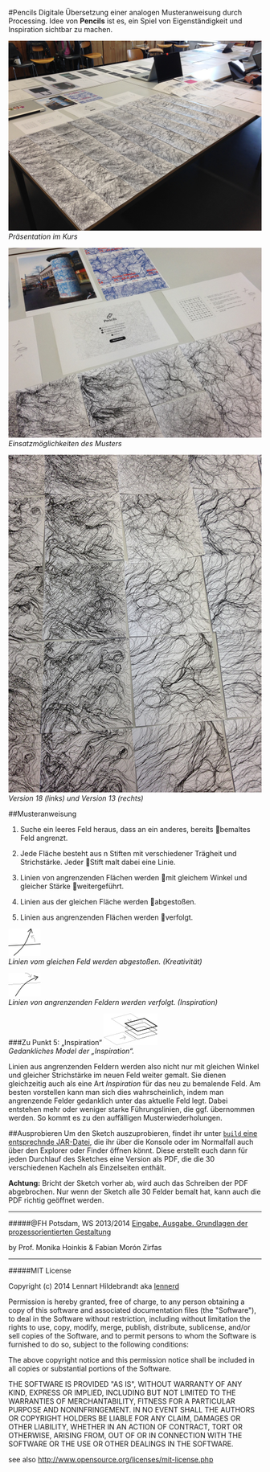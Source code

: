 #Pencils
Digitale Übersetzung einer analogen Musteranweisung durch Processing. Idee von **Pencils** ist es, ein Spiel von Eigenständigkeit und Inspiration sichtbar zu machen.

![presentation](documentation/photo1.jpg)<br>
*Präsentation im Kurs*

![mockups](documentation/photo2.jpg)<br>
*Einsatzmöglichkeiten des Musters*

![closeups](documentation/photo3.jpg)<br>
*Version 18 (links) und Version 13 (rechts)*

##Musteranweisung

1. Suche ein leeres Feld heraus, dass an ein anderes, bereits bemaltes Feld angrenzt.

2. Jede Fläche besteht aus n Stiften mit verschiedener Trägheit und Strichstärke. Jeder Stift malt dabei eine Linie.

3. Linien von angrenzenden Flächen werden mit gleichem Winkel und gleicher Stärke weitergeführt.

4. Linien aus der gleichen Fläche werden abgestoßen.

5. Linien aus angrenzenden Flächen werden verfolgt.

![siblings](documentation/sibling-lines.png)<br>
*Linien vom gleichen Feld werden abgestoßen. (Kreativität)*

![ancestors](documentation/ancestor-lines.png)<br>
*Linien von angrenzenden Feldern werden verfolgt. (Inspiration)*

###Zu Punkt 5: „Inspiration“
![ancestors](documentation/layers.png)<br>
*Gedankliches Model der „Inspiration“.*

Linien aus angrenzenden Feldern werden also nicht nur mit gleichen Winkel und gleicher Strichstärke im neuen Feld weiter gemalt.
Sie dienen gleichzeitig auch als eine Art *Inspiration* für das neu zu bemalende Feld. Am besten vorstellen kann man sich dies wahrscheinlich,
indem man angrenzende Felder gedanklich unter das aktuelle Feld legt. Dabei entstehen mehr oder weniger starke Führungslinien,
die ggf. übernommen werden. So kommt es zu den auffälligen Musterwiederholungen.

##Ausprobieren
Um den Sketch auszuprobieren, findet ihr unter [`build` eine entsprechnde JAR-Datei,](https://github.com/FH-Potsdam/2014-SoSe-11EG-B-input-output/raw/master/excercises/lennerd/01_patternprocedure/build/01_patternprocedure.jar) die ihr über die Konsole oder im Normalfall auch über den Explorer oder Finder öffnen könnt.
Diese erstellt euch dann für jeden Durchlauf des Sketches eine Version als PDF, die die 30 verschiedenen Kacheln als Einzelseiten enthält.

**Achtung:** Bricht der Sketch vorher ab, wird auch das Schreiben der PDF abgebrochen. Nur wenn der Sketch alle 30 Felder bemalt hat,
kann auch die PDF richtig geöffnet werden.

---

#####@FH Potsdam, WS 2013/2014
[Eingabe, Ausgabe. Grundlagen der prozessorientierten Gestaltung](https://incom.org/workspace/5122)

by Prof. Monika Hoinkis & Fabian Morón Zirfas

---

#####MIT License

Copyright (c) 2014 Lennart Hildebrandt aka [lennerd](https://github.com/lennerd)

Permission is hereby granted, free of charge, to any person obtaining a copy of
this software and associated documentation files (the "Software"), to deal in
the Software without restriction, including without limitation the rights to
use, copy, modify, merge, publish, distribute, sublicense, and/or sell copies of
the Software, and to permit persons to whom the Software is furnished to do so,
subject to the following conditions:

The above copyright notice and this permission notice shall be included in all
copies or substantial portions of the Software.

THE SOFTWARE IS PROVIDED "AS IS", WITHOUT WARRANTY OF ANY KIND, EXPRESS OR
IMPLIED, INCLUDING BUT NOT LIMITED TO THE WARRANTIES OF MERCHANTABILITY, FITNESS
FOR A PARTICULAR PURPOSE AND NONINFRINGEMENT. IN NO EVENT SHALL THE AUTHORS OR
COPYRIGHT HOLDERS BE LIABLE FOR ANY CLAIM, DAMAGES OR OTHER LIABILITY, WHETHER
IN AN ACTION OF CONTRACT, TORT OR OTHERWISE, ARISING FROM, OUT OF OR IN
CONNECTION WITH THE SOFTWARE OR THE USE OR OTHER DEALINGS IN THE SOFTWARE.

see also <http://www.opensource.org/licenses/mit-license.php>